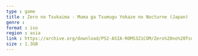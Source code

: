 ```yaml
---
type : game
title : Zero no Tsukaima - Muma ga Tsumugu Yokaze no Nocturne (Japan)
genre : 
format : iso
region : asia
link : https://archive.org/download/PS2-ASIA-ROMS321COM/Zero%20no%20Tsukaima%20-%20Muma%20ga%20Tsumugu%20Yokaze%20no%20Nocturne%20%28Japan%29.7z
size : 1.3GB
---
```

